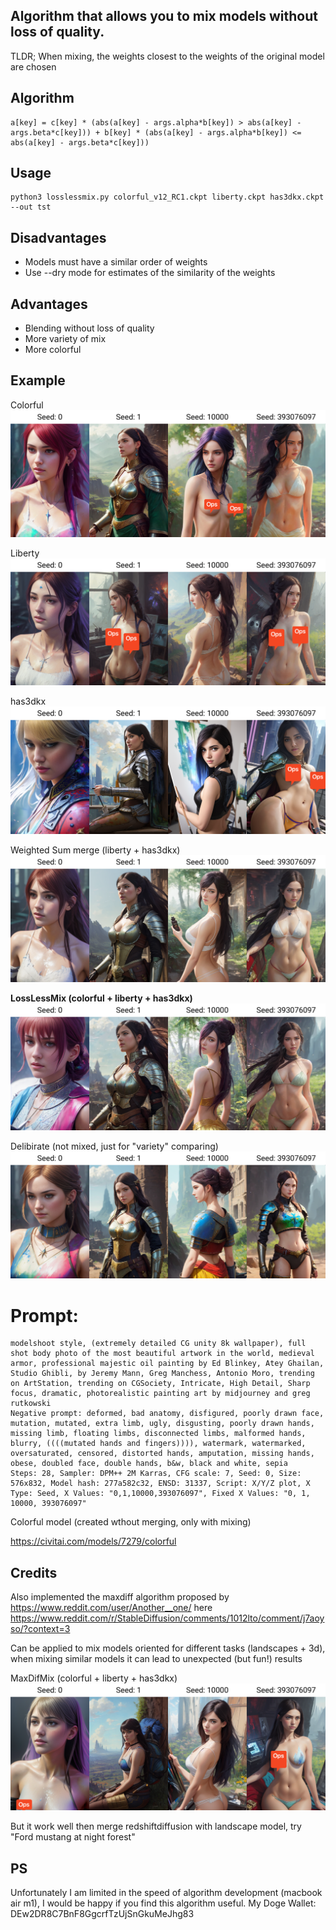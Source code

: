 ## Algorithm that allows you to mix models without loss of quality. 

TLDR; When mixing, the weights closest to the weights of the original model are chosen

## Algorithm

```
a[key] = c[key] * (abs(a[key] - args.alpha*b[key]) > abs(a[key] - args.beta*c[key])) + b[key] * (abs(a[key] - args.alpha*b[key]) <= abs(a[key] - args.beta*c[key]))
```
## Usage

```
python3 losslessmix.py colorful_v12_RC1.ckpt liberty.ckpt has3dkx.ckpt --out tst

```

## Disadvantages

 - Models must have a similar order of weights 
 - Use --dry mode for estimates of the similarity of the weights

## Advantages

 - Blending without loss of quality
 - More variety of mix
 - More colorful

## Example

 Colorful
 ![Colorful](examples/colorful.png?raw=true)

 Liberty
  ![Liberty](examples/liberty.png?raw=true)

 has3dkx
  ![has3dkx](examples/has3dkx.png?raw=true)

 Weighted Sum merge (liberty + has3dkx)
  ![ws05](examples/ws05.png?raw=true)

 **LossLessMix (colorful + liberty + has3dkx)**
  ![mindif](examples/mindif.png?raw=true)

 Delibirate (not mixed, just for "variety" comparing)
  ![delibirate](examples/delibirate.png?raw=true)

# Prompt:
```
modelshoot style, (extremely detailed CG unity 8k wallpaper), full shot body photo of the most beautiful artwork in the world, medieval armor, professional majestic oil painting by Ed Blinkey, Atey Ghailan, Studio Ghibli, by Jeremy Mann, Greg Manchess, Antonio Moro, trending on ArtStation, trending on CGSociety, Intricate, High Detail, Sharp focus, dramatic, photorealistic painting art by midjourney and greg rutkowski
Negative prompt: deformed, bad anatomy, disfigured, poorly drawn face, mutation, mutated, extra limb, ugly, disgusting, poorly drawn hands, missing limb, floating limbs, disconnected limbs, malformed hands, blurry, ((((mutated hands and fingers)))), watermark, watermarked, oversaturated, censored, distorted hands, amputation, missing hands, obese, doubled face, double hands, b&w, black and white, sepia
Steps: 28, Sampler: DPM++ 2M Karras, CFG scale: 7, Seed: 0, Size: 576x832, Model hash: 277a582c32, ENSD: 31337, Script: X/Y/Z plot, X Type: Seed, X Values: "0,1,10000,393076097", Fixed X Values: "0, 1, 10000, 393076097"
```
 Colorful model (created wthout merging, only with mixing)

https://civitai.com/models/7279/colorful

 ## Credits

Also implemented the maxdiff algorithm proposed by https://www.reddit.com/user/Another__one/ here https://www.reddit.com/r/StableDiffusion/comments/1012lto/comment/j7aoyso/?context=3


Can be applied to mix models oriented for different tasks (landscapes + 3d), when mixing similar models it can lead to unexpected (but fun!) results

MaxDifMix (colorful + liberty + has3dkx)
![maxdif](examples/maxdiff.png?raw=true)

But it work well then merge redshiftdiffusion with landscape model, try "Ford mustang at night forest"

## PS

Unfortunately I am limited in the speed of algorithm development (macbook air m1), I would be happy if you find this algorithm useful. My Doge Wallet: DEw2DR8C7BnF8GgcrfTzUjSnGkuMeJhg83